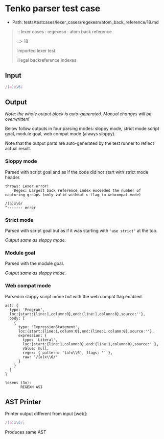 # Tenko parser test case

- Path: tests/testcases/lexer_cases/regexesn/atom_back_reference/18.md

> :: lexer cases : regexesn : atom back reference
>
> ::> 18
>
> Imported lexer test
>
> illegal backreference indexes

## Input

`````js
/(a)x\6/
`````

## Output

_Note: the whole output block is auto-generated. Manual changes will be overwritten!_

Below follow outputs in four parsing modes: sloppy mode, strict mode script goal, module goal, web compat mode (always sloppy).

Note that the output parts are auto-generated by the test runner to reflect actual result.

### Sloppy mode

Parsed with script goal and as if the code did not start with strict mode header.

`````
throws: Lexer error!
    Regex: Largest back reference index exceeded the number of capturing groups (only valid without u-flag in webcompat mode)

/(a)x\6/
^------- error
`````

### Strict mode

Parsed with script goal but as if it was starting with `"use strict"` at the top.

_Output same as sloppy mode._

### Module goal

Parsed with the module goal.

_Output same as sloppy mode._

### Web compat mode

Parsed in sloppy script mode but with the web compat flag enabled.

`````
ast: {
  type: 'Program',
  loc:{start:{line:1,column:0},end:{line:1,column:8},source:''},
  body: [
    {
      type: 'ExpressionStatement',
      loc:{start:{line:1,column:0},end:{line:1,column:8},source:''},
      expression: {
        type: 'Literal',
        loc:{start:{line:1,column:0},end:{line:1,column:8},source:''},
        value: null,
        regex: { pattern: '(a)x\\6', flags: '' },
        raw: '/(a)x\\6/'
      }
    }
  ]
}

tokens (3x):
       REGEXN ASI
`````


## AST Printer

Printer output different from input [web]:

````js
/(a)x\6/;
````

Produces same AST
